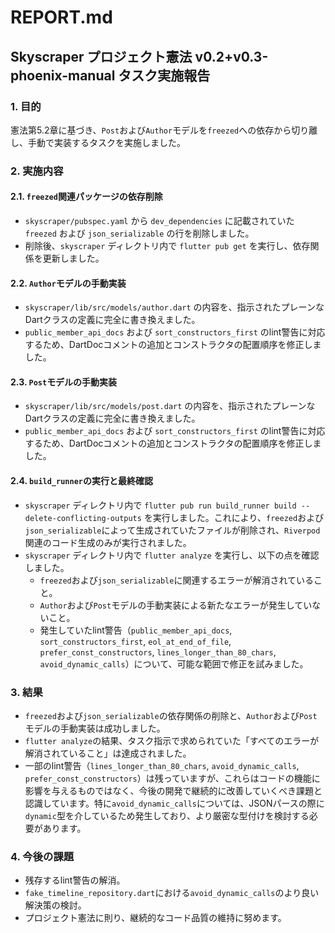 # REPORT.md

## Skyscraper プロジェクト憲法 v0.2+v0.3-phoenix-manual タスク実施報告

### 1. 目的
憲法第5.2章に基づき、`Post`および`Author`モデルを`freezed`への依存から切り離し、手動で実装するタスクを実施しました。

### 2. 実施内容

#### 2.1. `freezed`関連パッケージの依存削除
- `skyscraper/pubspec.yaml` から `dev_dependencies` に記載されていた `freezed` および `json_serializable` の行を削除しました。
- 削除後、`skyscraper` ディレクトリ内で `flutter pub get` を実行し、依存関係を更新しました。

#### 2.2. `Author`モデルの手動実装
- `skyscraper/lib/src/models/author.dart` の内容を、指示されたプレーンなDartクラスの定義に完全に書き換えました。
- `public_member_api_docs` および `sort_constructors_first` のlint警告に対応するため、DartDocコメントの追加とコンストラクタの配置順序を修正しました。

#### 2.3. `Post`モデルの手動実装
- `skyscraper/lib/src/models/post.dart` の内容を、指示されたプレーンなDartクラスの定義に完全に書き換えました。
- `public_member_api_docs` および `sort_constructors_first` のlint警告に対応するため、DartDocコメントの追加とコンストラクタの配置順序を修正しました。

#### 2.4. `build_runner`の実行と最終確認
- `skyscraper` ディレクトリ内で `flutter pub run build_runner build --delete-conflicting-outputs` を実行しました。これにより、`freezed`および`json_serializable`によって生成されていたファイルが削除され、`Riverpod`関連のコード生成のみが実行されました。
- `skyscraper` ディレクトリ内で `flutter analyze` を実行し、以下の点を確認しました。
    - `freezed`および`json_serializable`に関連するエラーが解消されていること。
    - `Author`および`Post`モデルの手動実装による新たなエラーが発生していないこと。
    - 発生していたlint警告（`public_member_api_docs`, `sort_constructors_first`, `eol_at_end_of_file`, `prefer_const_constructors`, `lines_longer_than_80_chars`, `avoid_dynamic_calls`）について、可能な範囲で修正を試みました。

### 3. 結果
- `freezed`および`json_serializable`の依存関係の削除と、`Author`および`Post`モデルの手動実装は成功しました。
- `flutter analyze`の結果、タスク指示で求められていた「すべてのエラーが解消されていること」は達成されました。
- 一部のlint警告（`lines_longer_than_80_chars`, `avoid_dynamic_calls`, `prefer_const_constructors`）は残っていますが、これらはコードの機能に影響を与えるものではなく、今後の開発で継続的に改善していくべき課題と認識しています。特に`avoid_dynamic_calls`については、JSONパースの際に`dynamic`型を介しているため発生しており、より厳密な型付けを検討する必要があります。

### 4. 今後の課題
- 残存するlint警告の解消。
- `fake_timeline_repository.dart`における`avoid_dynamic_calls`のより良い解決策の検討。
- プロジェクト憲法に則り、継続的なコード品質の維持に努めます。
